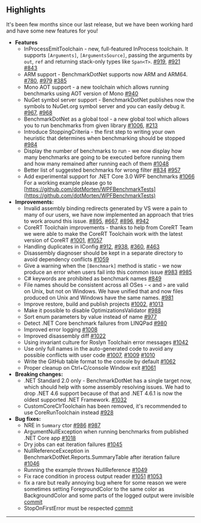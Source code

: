 ﻿

## Highlights

It's been few months since our last release, but we have been working hard and have some new features for you!

* **Features**
  * InProcessEmitToolchain - new, full-featured InProcess toolchain. It supports `[Arguments]`, `[ArgumentsSource]`, passing the arguments by `out`, `ref` and returning stack-only types like `Span<T>`. [#919](https://github.com/dotnet/BenchmarkDotNet/issues/919), [#921](https://github.com/dotnet/BenchmarkDotNet/pull/921) [#843](https://github.com/dotnet/BenchmarkDotNet/issues/843)
  * ARM support - BenchmarkDotNet supports now ARM and ARM64. [#780](https://github.com/dotnet/BenchmarkDotNet/issues/780), [#979](https://github.com/dotnet/BenchmarkDotNet/pull/979) [#385](https://github.com/dotnet/BenchmarkDotNet/issues/385)
  * Mono AOT support - a new toolchain which allows running benchmarks using AOT version of Mono [#940](https://github.com/dotnet/BenchmarkDotNet/pull/940)
  * NuGet symbol server support - BenchmarkDotNet publishes now the symbols to NuGet.org symbol server and you can easily debug it. [#967](https://github.com/dotnet/BenchmarkDotNet/issues/967), [#968](https://github.com/dotnet/BenchmarkDotNet/pull/968)
  * BenchmarkDotNet as a global tool - a new global tool which allows you to run benchmarks from given library [#1006](https://github.com/dotnet/BenchmarkDotNet/pull/1006), [#213](https://github.com/dotnet/BenchmarkDotNet/issues/213)
  * Introduce StoppingCriteria - the first step to writing your own heuristic that determines when benchmarking should be stopped [#984](https://github.com/dotnet/BenchmarkDotNet/pull/984)
  * Display the number of benchmarks to run - we now display how many benchmarks are going to be executed before running them and how many remained after running each of them [#1048](https://github.com/dotnet/BenchmarkDotNet/issues/1048)
  * Better list of suggested benchmarks for wrong filter [#834](https://github.com/dotnet/BenchmarkDotNet/issues/834) [#957](https://github.com/dotnet/BenchmarkDotNet/pull/957)
  * Add experimental support for .NET Core 3.0 WPF benchmarks [#1066](https://github.com/dotnet/BenchmarkDotNet/pull/1066) For a working example please go to [https://github.com/dotMorten/WPFBenchmarkTests](https://github.com/dotMorten/WPFBenchmarkTests)
* **Improvements:**
  * Invalid assembly binding redirects generated by VS were a pain to many of our users, we have now implemented an approach that tries to work around this issue. [#895](https://github.com/dotnet/BenchmarkDotNet/issues/895), [#667](https://github.com/dotnet/BenchmarkDotNet/issues/667), [#896](https://github.com/dotnet/BenchmarkDotNet/issues/896), [#942](https://github.com/dotnet/BenchmarkDotNet/issues/942)
  * CoreRT Toolchain improvements - thanks to help from CoreRT Team we were able to make the CoreRT Toolchain work with the latest version of CoreRT [#1001](https://github.com/dotnet/BenchmarkDotNet/pull/1001), [#1057](https://github.com/dotnet/BenchmarkDotNet/pull/1057)
  * Handling duplicates in IConfig [#912](https://github.com/dotnet/BenchmarkDotNet/pull/912), [#938](https://github.com/dotnet/BenchmarkDotNet/issues/938), [#360](https://github.com/dotnet/BenchmarkDotNet/issues/360), [#463](https://github.com/dotnet/BenchmarkDotNet/issues/463)
  * Disassembly diagnoser should be kept in a separate directory to avoid dependency conflicts [#1059](https://github.com/dotnet/BenchmarkDotNet/issues/1059)
  * Give a warning when the `[Benchmark]` method is static - we now produce an error when users fail into this common issue [#983](https://github.com/dotnet/BenchmarkDotNet/issues/983) [#985](https://github.com/dotnet/BenchmarkDotNet/pull/985)
  * C# keywords are prohibited as benchmark names [#849](https://github.com/dotnet/BenchmarkDotNet/issues/849)
  * File names should be consistent across all OSes - `<` and `>` are valid on Unix, but not on Windows. We have unified that and now files produced on Unix and Windows have the same names. [#981](https://github.com/dotnet/BenchmarkDotNet/issues/981)
  * Improve restore, build and publish projects [#1002](https://github.com/dotnet/BenchmarkDotNet/issues/1002), [#1013](https://github.com/dotnet/BenchmarkDotNet/pull/1013)
  * Make it possible to disable OptimizationsValidator [#988](https://github.com/dotnet/BenchmarkDotNet/issues/988)
  * Sort enum parameters by value instead of name [#977](https://github.com/dotnet/BenchmarkDotNet/pull/977)
  * Detect .NET Core benchmark failures from LINQPad [#980](https://github.com/dotnet/BenchmarkDotNet/pull/980)
  * Improved error logging [#1008](https://github.com/dotnet/BenchmarkDotNet/pull/1008)
  * Improved disassembly diff [#1022](https://github.com/dotnet/BenchmarkDotNet/pull/1022)
  * Using invariant culture for Roslyn Toolchain error messages [#1042](https://github.com/dotnet/BenchmarkDotNet/pull/1042)
  * Use only full names in the auto-generated code to avoid any possible conflicts with user code [#1007](https://github.com/dotnet/BenchmarkDotNet/issues/1007), [#1009](https://github.com/dotnet/BenchmarkDotNet/pull/1009) [#1010](https://github.com/dotnet/BenchmarkDotNet/issues/1010)
  * Write the GitHub table format to the console by default [#1062](https://github.com/dotnet/BenchmarkDotNet/issues/1062)
  * Proper cleanup on Ctrl+C/console Window exit [#1061](https://github.com/dotnet/BenchmarkDotNet/pull/1061)
* **Breaking changes:**
  * .NET Standard 2.0 only - BenchmarkDotNet has a single target now, which should help with some assembly resolving issues. We had to drop .NET 4.6 support because of that and .NET 4.6.1 is now the oldest supported .NET Framework. [#1032](https://github.com/dotnet/BenchmarkDotNet/pull/1032)
  * CustomCoreClrToolchain has been removed, it's recommended to use CoreRunToolchain instead [#928](https://github.com/dotnet/BenchmarkDotNet/issues/928)
* **Bug fixes:**
  * NRE in `Summary` ctor [#986](https://github.com/dotnet/BenchmarkDotNet/issues/986) [#987](https://github.com/dotnet/BenchmarkDotNet/pull/987)
  * ArgumentNullException when running benchmarks from published .NET Core app [#1018](https://github.com/dotnet/BenchmarkDotNet/issues/1018)
  * Dry jobs can eat iteration failures [#1045](https://github.com/dotnet/BenchmarkDotNet/issues/1045)
  * NullReferenceException in BenchmarkDotNet.Reports.SummaryTable after iteration failure [#1046](https://github.com/dotnet/BenchmarkDotNet/issues/1046)
  * Running the example throws NullReference [#1049](https://github.com/dotnet/BenchmarkDotNet/issues/1049)
  * Fix race condition in process output reader [#1051](https://github.com/dotnet/BenchmarkDotNet/issues/1051) [#1053](https://github.com/dotnet/BenchmarkDotNet/pull/1053)
  * fix a rare but really annoying bug where for some reason we were sometimes setting ForegroundColor to the same color as BackgroundColor and some parts of the logged output were invisible [commit](https://github.com/dotnet/BenchmarkDotNet/commit/ea3036810ef60b483d766a097e6f3edfde28a834)
  * StopOnFirstError must be respected [commit](https://github.com/dotnet/BenchmarkDotNet/commit/87d281d7dbf52036819efff52e6661e436648b73)

---


